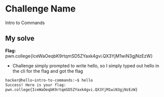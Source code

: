 # Challenge Name

Intro to Commands

## My solve

**Flag:** pwn.college{IceWaOeqbK9rtqmSD5ZYaxk4gvi.QX3YjM1wiN3gjNzEzW}

- Challenge simply prompted to write hello, so I simply typed out hello in the cli for the flag and got the flag

```bash
hacker@hello~intro-to-commands:~$ hello
Success! Here is your flag:
pwn.college{IceWaOeqbK9rtqmSD5ZYaxk4gvi.QX3YjM1wiN3gjNzEzW}
```
